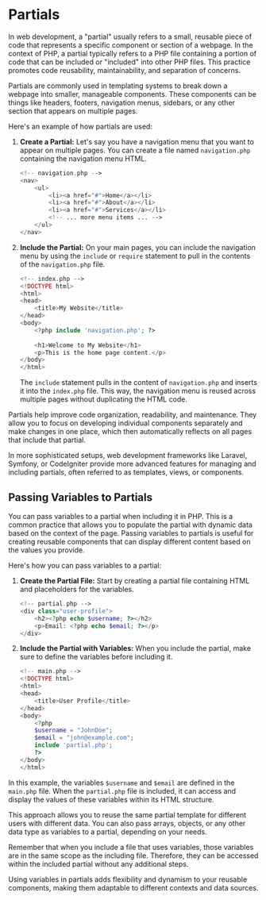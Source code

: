 # Partials
In web development, a "partial" usually refers to a small, reusable piece of code that represents a specific component or section of a webpage. In the context of PHP, a partial typically refers to a PHP file containing a portion of code that can be included or "included" into other PHP files. This practice promotes code reusability, maintainability, and separation of concerns.

Partials are commonly used in templating systems to break down a webpage into smaller, manageable components. These components can be things like headers, footers, navigation menus, sidebars, or any other section that appears on multiple pages.

Here's an example of how partials are used:

1. **Create a Partial:**
   Let's say you have a navigation menu that you want to appear on multiple pages. You can create a file named `navigation.php` containing the navigation menu HTML.

   ```php
   <!-- navigation.php -->
   <nav>
       <ul>
           <li><a href="#">Home</a></li>
           <li><a href="#">About</a></li>
           <li><a href="#">Services</a></li>
           <!-- ... more menu items ... -->
       </ul>
   </nav>
   ```

2. **Include the Partial:**
   On your main pages, you can include the navigation menu by using the `include` or `require` statement to pull in the contents of the `navigation.php` file.

   ```php
   <!-- index.php -->
   <!DOCTYPE html>
   <html>
   <head>
       <title>My Website</title>
   </head>
   <body>
       <?php include 'navigation.php'; ?>
       
       <h1>Welcome to My Website</h1>
       <p>This is the home page content.</p>
   </body>
   </html>
   ```

   The `include` statement pulls in the content of `navigation.php` and inserts it into the `index.php` file. This way, the navigation menu is reused across multiple pages without duplicating the HTML code.

Partials help improve code organization, readability, and maintenance. They allow you to focus on developing individual components separately and make changes in one place, which then automatically reflects on all pages that include that partial.

In more sophisticated setups, web development frameworks like Laravel, Symfony, or CodeIgniter provide more advanced features for managing and including partials, often referred to as templates, views, or components.

## Passing Variables to Partials

You can pass variables to a partial when including it in PHP. This is a common practice that allows you to populate the partial with dynamic data based on the context of the page. Passing variables to partials is useful for creating reusable components that can display different content based on the values you provide.

Here's how you can pass variables to a partial:

1. **Create the Partial File:**
   Start by creating a partial file containing HTML and placeholders for the variables.

   ```php
   <!-- partial.php -->
   <div class="user-profile">
       <h2><?php echo $username; ?></h2>
       <p>Email: <?php echo $email; ?></p>
   </div>
   ```

2. **Include the Partial with Variables:**
   When you include the partial, make sure to define the variables before including it.

   ```php
   <!-- main.php -->
   <!DOCTYPE html>
   <html>
   <head>
       <title>User Profile</title>
   </head>
   <body>
       <?php
       $username = "JohnDoe";
       $email = "john@example.com";
       include 'partial.php';
       ?>
   </body>
   </html>
   ```

In this example, the variables `$username` and `$email` are defined in the `main.php` file. When the `partial.php` file is included, it can access and display the values of these variables within its HTML structure.

This approach allows you to reuse the same partial template for different users with different data. You can also pass arrays, objects, or any other data type as variables to a partial, depending on your needs.

Remember that when you include a file that uses variables, those variables are in the same scope as the including file. Therefore, they can be accessed within the included partial without any additional steps.

Using variables in partials adds flexibility and dynamism to your reusable components, making them adaptable to different contexts and data sources.

